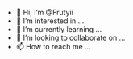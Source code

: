 - 👋 Hi, I’m @Frutyii
- 👀 I’m interested in ...
- 🌱 I’m currently learning ...
- 💞️ I’m looking to collaborate on ...
- 📫 How to reach me ...

<!---
Frutyii/Frutyii is a ✨ special ✨ repository because its `README.md` (this file) appears on your GitHub profile.
You can click the Preview link to take a look at your changes.
--->
